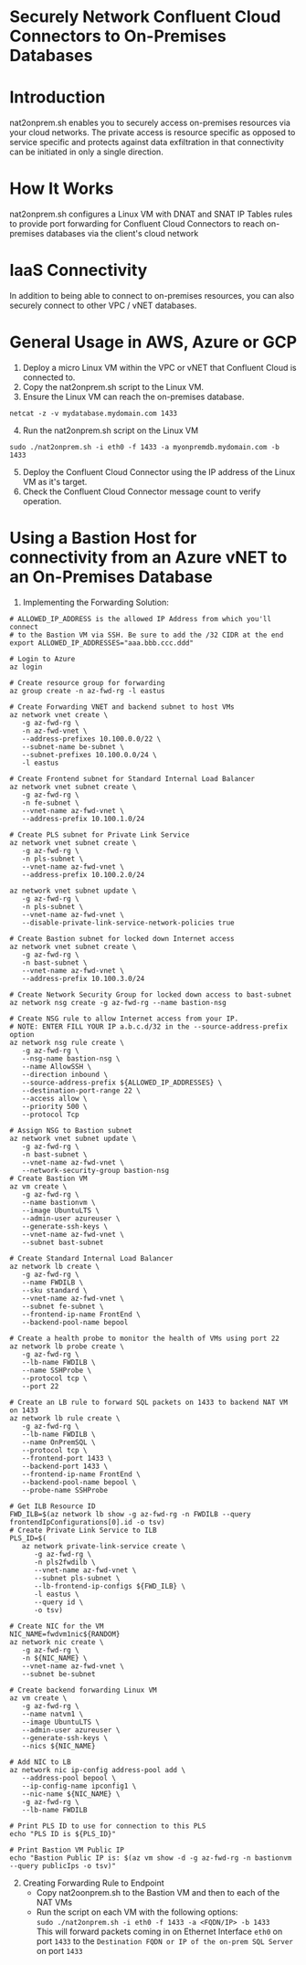 # Securely Network Confluent Cloud Connectors to On-Premises Databases

# Introduction
nat2onprem.sh enables you to securely access on-premises resources via your cloud networks. The private access is resource specific as opposed to service specific and protects against data exfiltration in that connectivity can be initiated in only a single direction.

# How It Works
nat2onprem.sh configures a Linux VM with DNAT and SNAT IP Tables rules to provide port forwarding for Confluent Cloud Connectors to reach on-premises databases via the client's cloud network

# IaaS Connectivity
In addition to being able to connect to on-premises resources, you can also securely connect to other VPC / vNET databases.

# General Usage in AWS, Azure or GCP
1. Deploy a micro Linux VM within the VPC or vNET that Confluent Cloud is connected to.
2. Copy the nat2onprem.sh script to the Linux VM.
3. Ensure the Linux VM can reach the on-premises database.
```
netcat -z -v mydatabase.mydomain.com 1433
```
4. Run the nat2onprem.sh script on the Linux VM
```
sudo ./nat2onprem.sh -i eth0 -f 1433 -a myonpremdb.mydomain.com -b 1433
```
5. Deploy the Confluent Cloud Connector using the IP address of the Linux VM as it's target.
6. Check the Confluent Cloud Connector message count to verify operation.

# Using a Bastion Host for connectivity from an Azure vNET to an On-Premises Database

1. Implementing the Forwarding Solution:
```
# ALLOWED_IP_ADDRESS is the allowed IP Address from which you'll connect
# to the Bastion VM via SSH. Be sure to add the /32 CIDR at the end
export ALLOWED_IP_ADDRESSES="aaa.bbb.ccc.ddd"

# Login to Azure
az login 

# Create resource group for forwarding
az group create -n az-fwd-rg -l eastus

# Create Forwarding VNET and backend subnet to host VMs
az network vnet create \
   -g az-fwd-rg \
   -n az-fwd-vnet \
   --address-prefixes 10.100.0.0/22 \
   --subnet-name be-subnet \
   --subnet-prefixes 10.100.0.0/24 \
   -l eastus

# Create Frontend subnet for Standard Internal Load Balancer 
az network vnet subnet create \
   -g az-fwd-rg \
   -n fe-subnet \
   --vnet-name az-fwd-vnet \
   --address-prefix 10.100.1.0/24 

# Create PLS subnet for Private Link Service
az network vnet subnet create \
   -g az-fwd-rg \
   -n pls-subnet \
   --vnet-name az-fwd-vnet \
   --address-prefix 10.100.2.0/24 

az network vnet subnet update \
   -g az-fwd-rg \
   -n pls-subnet \
   --vnet-name az-fwd-vnet \
   --disable-private-link-service-network-policies true

# Create Bastion subnet for locked down Internet access
az network vnet subnet create \
   -g az-fwd-rg \
   -n bast-subnet \
   --vnet-name az-fwd-vnet \
   --address-prefix 10.100.3.0/24 

# Create Network Security Group for locked down access to bast-subnet
az network nsg create -g az-fwd-rg --name bastion-nsg

# Create NSG rule to allow Internet access from your IP.
# NOTE: ENTER FILL YOUR IP a.b.c.d/32 in the --source-address-prefix option
az network nsg rule create \
   -g az-fwd-rg \
   --nsg-name bastion-nsg \
   --name AllowSSH \
   --direction inbound \
   --source-address-prefix ${ALLOWED_IP_ADDRESSES} \
   --destination-port-range 22 \
   --access allow \
   --priority 500 \
   --protocol Tcp

# Assign NSG to Bastion subnet
az network vnet subnet update \
   -g az-fwd-rg \
   -n bast-subnet \
   --vnet-name az-fwd-vnet \
   --network-security-group bastion-nsg
# Create Bastion VM
az vm create \
   -g az-fwd-rg \
   --name bastionvm \
   --image UbuntuLTS \
   --admin-user azureuser \
   --generate-ssh-keys \
   --vnet-name az-fwd-vnet \
   --subnet bast-subnet

# Create Standard Internal Load Balancer
az network lb create \
   -g az-fwd-rg \
   --name FWDILB \
   --sku standard \
   --vnet-name az-fwd-vnet \
   --subnet fe-subnet \
   --frontend-ip-name FrontEnd \
   --backend-pool-name bepool

# Create a health probe to monitor the health of VMs using port 22
az network lb probe create \
   -g az-fwd-rg \
   --lb-name FWDILB \
   --name SSHProbe \
   --protocol tcp \
   --port 22

# Create an LB rule to forward SQL packets on 1433 to backend NAT VM on 1433
az network lb rule create \
   -g az-fwd-rg \
   --lb-name FWDILB \
   --name OnPremSQL \
   --protocol tcp \
   --frontend-port 1433 \
   --backend-port 1433 \
   --frontend-ip-name FrontEnd \
   --backend-pool-name bepool \
   --probe-name SSHProbe

# Get ILB Resource ID
FWD_ILB=$(az network lb show -g az-fwd-rg -n FWDILB --query frontendIpConfigurations[0].id -o tsv)
# Create Private Link Service to ILB
PLS_ID=$(
   az network private-link-service create \
      -g az-fwd-rg \
      -n pls2fwdilb \
      --vnet-name az-fwd-vnet \
      --subnet pls-subnet \
      --lb-frontend-ip-configs ${FWD_ILB} \
      -l eastus \
      --query id \
      -o tsv)

# Create NIC for the VM
NIC_NAME=fwdvm1nic${RANDOM}
az network nic create \
   -g az-fwd-rg \
   -n ${NIC_NAME} \
   --vnet-name az-fwd-vnet \
   --subnet be-subnet

# Create backend forwarding Linux VM
az vm create \
   -g az-fwd-rg \
   --name natvm1 \
   --image UbuntuLTS \
   --admin-user azureuser \
   --generate-ssh-keys \
   --nics ${NIC_NAME}

# Add NIC to LB
az network nic ip-config address-pool add \
   --address-pool bepool \
   --ip-config-name ipconfig1 \
   --nic-name ${NIC_NAME} \
   -g az-fwd-rg \
   --lb-name FWDILB

# Print PLS ID to use for connection to this PLS
echo "PLS ID is ${PLS_ID}"

# Print Bastion VM Public IP
echo "Bastion Public IP is: $(az vm show -d -g az-fwd-rg -n bastionvm --query publicIps -o tsv)"
```
2. Creating Forwarding Rule to Endpoint
   * Copy nat2oonprem.sh to the Bastion VM and then to each of the NAT VMs
   * Run the script on each VM with the following options:  
     ```sudo ./nat2onprem.sh -i eth0 -f 1433 -a <FQDN/IP> -b 1433```  
     This will forward packets coming in on Ethernet Interface ```eth0``` on port ```1433``` to the ```Destination FQDN or IP of the on-prem SQL Server``` on port ```1433```



